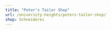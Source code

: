 ```yaml
---
title: "Peter's Tailor Shop"
url: /university-heights/peters-tailor-shop/
shop: Schneiderei
---
```

